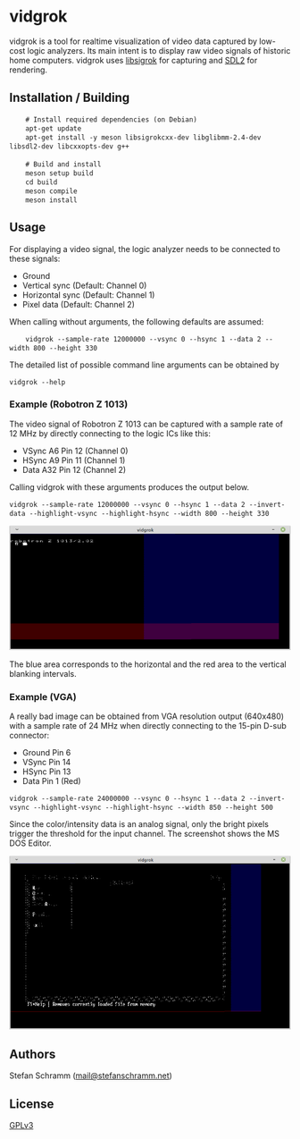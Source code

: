 # vidgrok

vidgrok is a tool for realtime visualization of video data captured by low-cost logic analyzers. Its main intent is to display raw video signals of historic home computers. vidgrok uses [libsigrok](https://sigrok.org/)
 for capturing and [SDL2](https://www.libsdl.org/) for rendering.

## Installation / Building

```
    # Install required dependencies (on Debian)
    apt-get update
    apt-get install -y meson libsigrokcxx-dev libglibmm-2.4-dev libsdl2-dev libcxxopts-dev g++
    
    # Build and install
    meson setup build
    cd build
    meson compile
    meson install
```

## Usage

For displaying a video signal, the logic analyzer needs to be connected to these signals:

- Ground
- Vertical sync (Default: Channel 0)
- Horizontal sync (Default: Channel 1)
- Pixel data (Default: Channel 2)

When calling without arguments, the following defaults are assumed:

```
    vidgrok --sample-rate 12000000 --vsync 0 --hsync 1 --data 2 --width 800 --height 330
```

The detailed list of possible command line arguments can be obtained by

```
vidgrok --help
```

### Example (Robotron Z 1013)

The video signal of Robotron Z 1013 can be captured with a sample rate of 12 MHz by directly connecting to the logic ICs like this:

- VSync A6 Pin 12 (Channel 0)
- HSync A9 Pin 11 (Channel 1)
- Data A32 Pin 12 (Channel 2)

Calling vidgrok with these arguments produces the output below.

    vidgrok --sample-rate 12000000 --vsync 0 --hsync 1 --data 2 --invert-data --highlight-vsync --highlight-hsync --width 800 --height 330

![Robotron Z 1013 video signal](doc/z1013_12mhz.png)

The blue area corresponds to the horizontal and the red area to the vertical blanking intervals.

### Example (VGA)

A really bad image can be obtained from VGA resolution output (640x480) with a sample rate of 24 MHz when directly connecting to the 15-pin D-sub connector:

- Ground Pin 6
- VSync Pin 14
- HSync Pin 13
- Data Pin 1 (Red)
 
```
vidgrok --sample-rate 24000000 --vsync 0 --hsync 1 --data 2 --invert-vsync --highlight-vsync --highlight-hsync --width 850 --height 500
```

Since the color/intensity data is an analog signal, only the bright pixels trigger the threshold for the input channel. The screenshot shows the MS DOS Editor.

![VGA 640x480 signal (DOS Editor)](doc/vga_640x480_24mhz.png)

## Authors

Stefan Schramm (<mail@stefanschramm.net>)

## License

[GPLv3](https://www.gnu.org/licenses/gpl-3.0)
